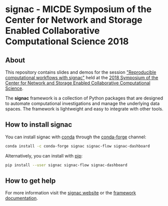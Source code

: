 # signac - MICDE Symposium of the Center for Network and Storage Enabled Collaborative Computational Science 2018

## About
This repository contains slides and demos for the session ["Reproducible computational workflows with signac"](https://indico.cern.ch/event/692449/contributions/3170022/) held at the [2018 Symposium of the Center for Network and Storage Enabled Collaborative Computational Science](https://indico.cern.ch/event/692449/).

The **signac** framework is a collection of Python packages that are designed to automate computational investigations and manage the underlying data spaces. The framework is lightweight and easy to integrate with other tools.

## How to install signac

You can install signac with [conda](https://conda.io/docs/user-guide/install/download.html) through the [conda-forge](https://conda-forge.org/) channel:
```bash
conda install -c conda-forge signac signac-flow signac-dashboard
```
Alternatively, you can install with [pip](https://packaging.python.org/tutorials/installing-packages/#installing-to-the-user-site):
```bash
pip install --user signac signac-flow signac-dashboard
```

## How to get help

For more information visit the [signac website](http://www.signac.io) or the [framework documentation](https://signac-docs.readthedocs.io/en/latest).
